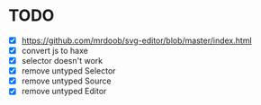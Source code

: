 # TODO

- [x] https://github.com/mrdoob/svg-editor/blob/master/index.html
- [x] convert js to haxe
- [x] selector doesn't work
- [x] remove untyped Selector
- [x] remove untyped Source
- [x] remove untyped Editor
